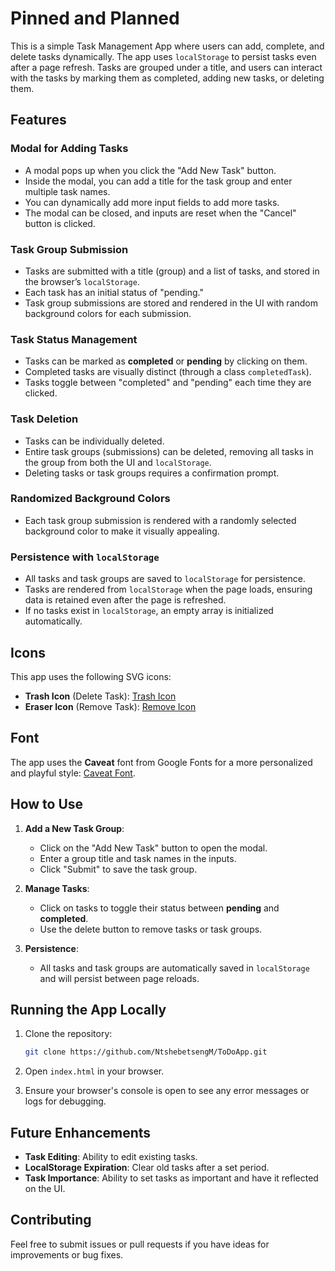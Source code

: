 # Pinned and Planned

This is a simple Task Management App where users can add, complete, and delete tasks dynamically. The app uses `localStorage` to persist tasks even after a page refresh. Tasks are grouped under a title, and users can interact with the tasks by marking them as completed, adding new tasks, or deleting them.

## Features

### Modal for Adding Tasks
- A modal pops up when you click the "Add New Task" button.
- Inside the modal, you can add a title for the task group and enter multiple task names.
- You can dynamically add more input fields to add more tasks.
- The modal can be closed, and inputs are reset when the "Cancel" button is clicked.

### Task Group Submission
- Tasks are submitted with a title (group) and a list of tasks, and stored in the browser’s `localStorage`.
- Each task has an initial status of "pending."
- Task group submissions are stored and rendered in the UI with random background colors for each submission.

### Task Status Management
- Tasks can be marked as **completed** or **pending** by clicking on them.
- Completed tasks are visually distinct (through a class `completedTask`).
- Tasks toggle between "completed" and "pending" each time they are clicked.

### Task Deletion
- Tasks can be individually deleted.
- Entire task groups (submissions) can be deleted, removing all tasks in the group from both the UI and `localStorage`.
- Deleting tasks or task groups requires a confirmation prompt.

### Randomized Background Colors
- Each task group submission is rendered with a randomly selected background color to make it visually appealing.

### Persistence with `localStorage`
- All tasks and task groups are saved to `localStorage` for persistence.
- Tasks are rendered from `localStorage` when the page loads, ensuring data is retained even after the page is refreshed.
- If no tasks exist in `localStorage`, an empty array is initialized automatically.

## Icons

This app uses the following SVG icons:

- **Trash Icon** (Delete Task): [Trash Icon](https://www.untitledui.com/icon/trash-01)
- **Eraser Icon** (Remove Task): [Remove Icon](https://www.untitledui.com/icon/eraser)

## Font

The app uses the **Caveat** font from Google Fonts for a more personalized and playful style: [Caveat Font](https://fonts.google.com/share?selection.family=Caveat:wght@400..700).

## How to Use

1. **Add a New Task Group**:
   - Click on the "Add New Task" button to open the modal.
   - Enter a group title and task names in the inputs.
   - Click "Submit" to save the task group.

2. **Manage Tasks**:
   - Click on tasks to toggle their status between **pending** and **completed**.
   - Use the delete button to remove tasks or task groups.

3. **Persistence**:
   - All tasks and task groups are automatically saved in `localStorage` and will persist between page reloads.

## Running the App Locally

1. Clone the repository:

    ```bash
    git clone https://github.com/NtshebetsengM/ToDoApp.git
    ```

2. Open `index.html` in your browser.

3. Ensure your browser's console is open to see any error messages or logs for debugging.

## Future Enhancements

- **Task Editing**: Ability to edit existing tasks.
- **LocalStorage Expiration**: Clear old tasks after a set period.
- **Task Importance**: Ability to set tasks as important and have it reflected on the UI.

## Contributing

Feel free to submit issues or pull requests if you have ideas for improvements or bug fixes.
